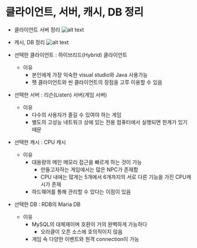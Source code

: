 # 클라이언트, 서버, 캐시, DB 정리

  * 클라이언트 서버 정리
  ![alt text](https://postfiles.pstatic.net/MjAxODExMjRfMTQ4/MDAxNTQzMDYwMDgzODM5.KGJOWSrvkKiSbpiFxA4CEnvHSIL4ORRJfaCqRxTvtUIg.4heuhE9TOKkBep_37uri3hbgFWBVN1uK9fajPnd8hQIg.JPEG.iju1633/%EA%B0%9C%EC%9D%B8%EA%B3%BC%EC%A0%9C2.jpg?type=w773)
  
  * 캐시, DB 정리
  ![alt text](https://postfiles.pstatic.net/MjAxODExMjRfMjYy/MDAxNTQzMDYwMDgzNjgx.Hz9xSQgmESxGZH6gJHcn0MqXloD6cvOllb8GraoUPrsg.OGVcIKPeXu6CNZVDNIRAcQhgwiU8bmWmj6zs6HnShfwg.JPEG.iju1633/%EA%B0%9C%EC%9D%B8%EA%B3%BC%EC%A0%9C1.jpg?type=w773)
  
  * 선택한 클라이언트 : 하이브리드(Hybrid) 클라이언트
    * 이유
      * 본인에게 가장 익숙한 visual studio와 Java 사용가능
      * 펫 클라이언트와 씬 클라이언트의 장점을 고루 이용할 수 있음
      
  * 선택한 서버 : 리슨(Listen) 서버(게임 서버)
    * 이유
       * 다수의 사용자가 즐길 수 있여야 하는 게임
       * 별도의 고성능 네트워크 상에 있는 전용 컴퓨터에서 실행되면 한계가 있기 때문
       
  * 선택한 캐시 : CPU 캐시
    * 이유
      * 대용량의 메인 메모리 접근을 빠르게 하는 것이 가능
        * 만들고자하는 게임에서는 많은 NPC가 존재함
        * CPU 내에는 많게는 5개에서 6개까지의 서로 다른 기능을 가진 CPU캐시가 존재
      * 하드웨어를 통해 관리할 수 있다는 이점이 있음
      
  * 선택한 DB : RDB의 Maria DB
    * 이유
      * MySQL의 대체재이며 호환이 거의 완벽하게 가능하다
        * 오라클이 오픈 소스에 호의적이지 않음
      * 게임 속 다양한 이벤트와 원격 connection이 가능
